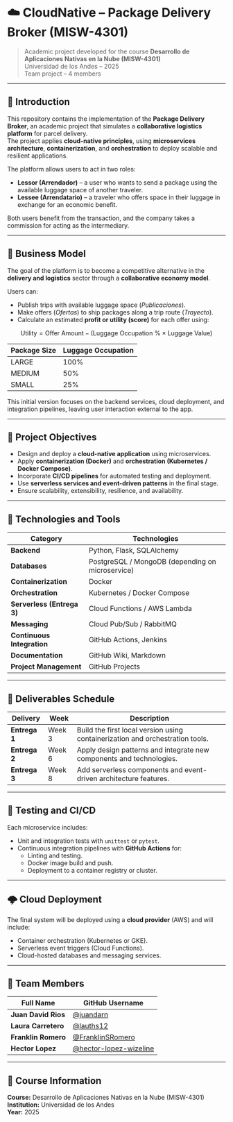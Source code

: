 # ☁️ CloudNative – Package Delivery Broker (MISW-4301)

> Academic project developed for the course **Desarrollo de Aplicaciones Nativas en la Nube (MISW-4301)**  
> Universidad de los Andes – 2025  
> Team project – 4 members

---

## 🧭 Introduction

This repository contains the implementation of the **Package Delivery Broker**, an academic project that simulates a **collaborative logistics platform** for parcel delivery.  
The project applies **cloud-native principles**, using **microservices architecture**, **containerization**, and **orchestration** to deploy scalable and resilient applications.

The platform allows users to act in two roles:

- **Lessor (Arrendador)** – a user who wants to send a package using the available luggage space of another traveler.  
- **Lessee (Arrendatario)** – a traveler who offers space in their luggage in exchange for an economic benefit.

Both users benefit from the transaction, and the company takes a commission for acting as the intermediary.

---

## 💼 Business Model

The goal of the platform is to become a competitive alternative in the **delivery and logistics** sector through a **collaborative economy model**.

Users can:
- Publish trips with available luggage space (*Publicaciones*).  
- Make offers (*Ofertas*) to ship packages along a trip route (*Trayecto*).  
- Calculate an estimated **profit or utility (score)** for each offer using:

$$
\text{Utility} = \text{Offer Amount} - \big(\text{Luggage Occupation}\ \% \times \text{Luggage Value}\big)
$$

| Package Size | Luggage Occupation |
|---------------|-------------------|
| LARGE | 100% |
| MEDIUM | 50% |
| SMALL | 25% |

This initial version focuses on the backend services, cloud deployment, and integration pipelines, leaving user interaction external to the app.

---

## 🚀 Project Objectives

- Design and deploy a **cloud-native application** using microservices.  
- Apply **containerization (Docker)** and **orchestration (Kubernetes / Docker Compose)**.  
- Incorporate **CI/CD pipelines** for automated testing and deployment.  
- Use **serverless services and event-driven patterns** in the final stage.  
- Ensure scalability, extensibility, resilience, and availability.

---

## 🧩 Technologies and Tools

| Category | Technologies |
|-----------|--------------|
| **Backend** | Python, Flask, SQLAlchemy |
| **Databases** | PostgreSQL / MongoDB (depending on microservice) |
| **Containerization** | Docker |
| **Orchestration** | Kubernetes / Docker Compose |
| **Serverless (Entrega 3)** | Cloud Functions / AWS Lambda |
| **Messaging** | Cloud Pub/Sub / RabbitMQ |
| **Continuous Integration** | GitHub Actions, Jenkins |
| **Documentation** | GitHub Wiki, Markdown |
| **Project Management** | GitHub Projects |

---

## 📅 Deliverables Schedule

| Delivery | Week | Description |
|-----------|-------|-------------|
| **Entrega 1** | Week 3 | Build the first local version using containerization and orchestration tools. |
| **Entrega 2** | Week 6 | Apply design patterns and integrate new components and technologies. |
| **Entrega 3** | Week 8 | Add serverless components and event-driven architecture features. |

---


## 🧪 Testing and CI/CD

Each microservice includes:
- Unit and integration tests with `unittest` or `pytest`.
- Continuous integration pipelines with **GitHub Actions** for:
  - Linting and testing.
  - Docker image build and push.
  - Deployment to a container registry or cluster.

---

## 🌩️ Cloud Deployment

The final system will be deployed using a **cloud provider** (AWS) and will include:
- Container orchestration (Kubernetes or GKE).  
- Serverless event triggers (Cloud Functions).  
- Cloud-hosted databases and messaging services.  

---

## 👥 Team Members

| Full Name | GitHub Username |
|------------|------------------|
| **Juan David Rios** | [@juandarn](https://github.com/juandarn) |
| **Laura Carretero** | [@lauths12](https://github.com/lauths12) |
| **Franklin Romero** | [@FranklinSRomero](https://github.com/FranklinSRomero) |
| **Hector Lopez** | [@hector-lopez-wizeline](https://github.com/hector-lopez-wizeline) |

---

## 📘 Course Information

**Course:** Desarrollo de Aplicaciones Nativas en la Nube (MISW-4301)  
**Institution:** Universidad de los Andes  
**Year:** 2025  


